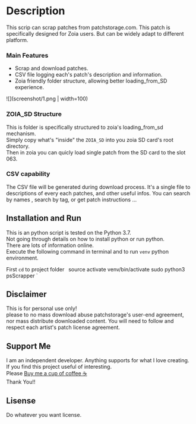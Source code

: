# Description
This scrip can scrap patches from patchstorage.com. This patch is specifically designed for Zoia users. But can be widely adapt to different platform.  

### Main Features
- Scrap and download patches.
- CSV file logging each's patch's description and information.
- Zoia friendly folder structure, allowing better loading_from_SD experience.

![](screenshot/1.png | width=100)

### ZOIA_SD Structure
This is folder is specifically structured to zoia's loading_from_sd mechanism.  
Simply copy what's "inside" the `ZOIA_SD` into you zoia SD card's root directory.   
Then in zoia you can quicly load single patch from the SD card to the slot 063.

### CSV capability
The CSV file will be generated during download process.
It's a single file to descriptions of every each patches, and other useful infos.
You can search by names , search by tag, or get patch instructions ...    


## Installation and Run
This is an python script is tested on the Python 3.7.  
Not going through details on how to install python or run python.   
There are lots of information online.     
Execute the following command in terminal and to run `venv` python environment.

First `cd` to project folder`
`
source activate venv/bin/activate
sudo python3 psScrapper 
`  

## Disclaimer
This is for personal use only!  
please to no mass download abuse patchstorage's user-end agreement, nor mass distribute downloaded content. You will need to follow and respect each artist's patch license agreement.


## Support Me
I am an independent developer. Anything supports for what I love creating. If you find this project useful of interesting.   
Please [Buy me a cup of coffee ☕](http://tinyurl.com/y4jezlod)   
Thank You!! 


## Lisense
Do whatever you want license. 